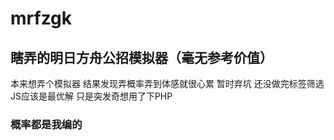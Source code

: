 # mrfzgk
## 瞎弄的明日方舟公招模拟器（毫无参考价值）

本来想弄个模拟器 结果发现弄概率弄到体感就很心累
暂时弃坑 还没做完标签筛选
JS应该是最优解 只是突发奇想用了下PHP

### 概率都是我编的
